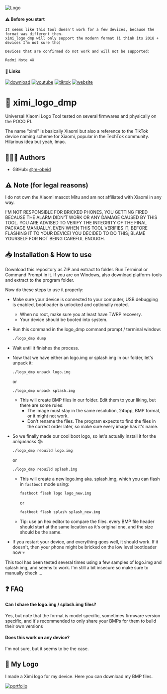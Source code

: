 
![Logo](https://raw.githubusercontent.com/m-obeid/ximi_logo_dmp/main/icon.ico)


#### ⚠️ Before you start
```
It seems like this tool doesn't work for a few devices, because the format was different then.
ximi_logo_dmp will only support the modern format (i think its 2018 + devices I'm not sure tho)

Devices that are confirmed do not work and will not be supported:

Redmi Note 4X
```

#### 🔗 Links

[![download](https://img.shields.io/static/v1?label=download&message=latest&color=success&style=for-the-badge&logo=github)](https://www.github.com/m-obeid/ximi_logo_dmp/archive/main.zip)
[![youtube](https://img.shields.io/youtube/channel/subscribers/UC6h62_q0jJfn8kgiP39q0GQ?label=SUBSCRIBE&logo=youtube&style=for-the-badge)](https://www.youtube.com/@pocoguy)
[![tiktok](https://img.shields.io/static/v1?label=TikTok&message=@pocoguy.exe&color=ee1d52&style=for-the-badge&logo=tiktok)](https://www.tiktok.com/@pocoguy.exe)
[![website](https://img.shields.io/static/v1?label=My%20Website&message=POCO.GA&color=black&style=for-the-badge&logo=html5)](https://www.tiktok.com/@pocoguy.exe)
# 📱 ximi_logo_dmp
Universal Xiaomi Logo Tool tested on several firmwares and physically on the POCO F1.

The name "ximi" is basically Xiaomi but also a reference to the TikTok device naming scheme for Xiaomi, popular in the TechTok community. Hilarious idea but yeah, lmao.
## 🧑🏽‍💻 Authors

- GitHub: [@m-obeid](https://www.github.com/m-obeid)


## ⚠️ Note (for legal reasons)

I do not own the Xiaomi mascot Mitu and am not affiliated with Xiaomi in any way.

I'M NOT RESPONSIBLE FOR BRICKED PHONES, YOU GETTING FIRED BECAUSE THE ALARM DIDN'T WORK OR ANY DAMAGE CAUSED BY THIS TOOL. 
YOU ARE ADVISED TO VERIFY THE INTEGRITY OF THE FINAL PACKAGE MANUALLY, EVEN WHEN THIS TOOL VERIFIES IT,
BEFORE FLASHING IT TO YOUR DEVICE! YOU DECIDED TO DO THIS; BLAME YOURSELF FOR NOT BEING CAREFUL ENOUGH.
## 📥 Installation & How to use

Download this repository as ZIP and extract to folder. Run Terminal or Command Prompt in it. If you are on Windows, also download platform-tools and extract to the program folder.

Now do these steps to use it properly:
- Make sure your device is connected to your computer, USB debugging is enabled, bootloader is unlocked and optionally rooted.
  - When no root, make sure you at least have TWRP recovery.
  - Your device should be booted into system.

- Run this command in the logo_dmp command prompt / terminal window:
  ```bash
  ./logo_dmp dump
  ```
- Wait until it finishes the process.

- Now that we have either an logo.img or splash.img in our folder, let's unpack it:
  ```bash
  ./logo_dmp unpack logo.img
  ```
  or
  ```bash
  ./logo_dmp unpack splash.img
  ```
  - This will create BMP files in our folder. Edit them to your liking, but there are some rules:
    - The image must stay in the same resolution, 24bpp, BMP format, or it might not work.
    - Don't rename the files. The program expects to find the files in the correct order later, so make sure every image has it's name.
- So we finally made our cool boot logo, so let's actually install it for the _uniqueness_ 😎:
  ```bash
  ./logo_dmp rebuild logo.img
  ```
  or
  ```bash
  ./logo_dmp rebuild splash.img
  ```
  - This will create a new logo.img aka. splash.img, which you can flash in `fastboot` mode using:
    ```bash
    fastboot flash logo logo_new.img
    ``` 
    or
    ```bash
    fastboot flash splash splash_new.img
    ``` 
  - Tip: use an hex editor to compare the files. every BMP file header should start at the same location as it's original one, and the size should be the same.
- If you restart your device, and everything goes well, it should work. If it doesn't, then your phone might be bricked on the low level bootloader now 💀

This tool has been tested several times using a few samples of logo.img and splash.img, and seems to work. I'm still a bit insecure so make sure to manually check ...
## ❓ FAQ

#### Can I share the logo.img / splash.img files?

Yes, but note that the format is model specific, sometimes firmware version specific, and it's recommended to only share your BMPs for them to build their own versions

#### Does this work on any device?

I'm not sure, but it seems to be the case.


## 📱 My Logo

I made a Ximi logo for my device. Here you can download my BMP files.

[![portfolio](https://img.shields.io/badge/XimiLogo_beryllium-anonfiles.com-000?style=for-the-badge)](https://anonfiles.com/H9o7J5P7y5/XimiLogo_beryllium_zip)

